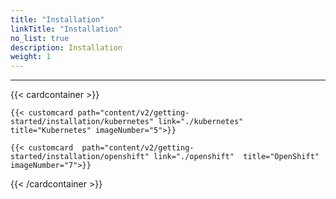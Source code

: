 ```yaml
---
title: "Installation"
linkTitle: "Installation"
no_list: true
description: Installation
weight: 1
---
```

<hr>
 


{{< cardcontainer >}}

    {{< customcard path="content/v2/getting-started/installation/kubernetes" link="./kubernetes" title="Kubernetes" imageNumber="5">}}

    {{< customcard  path="content/v2/getting-started/installation/openshift" link="./openshift"  title="OpenShift" imageNumber="7">}}


{{< /cardcontainer >}}

